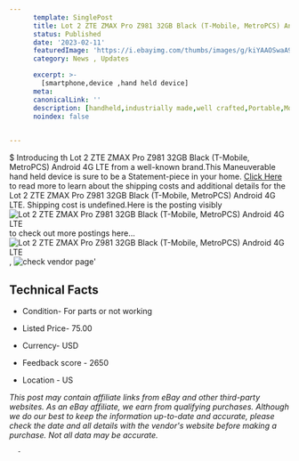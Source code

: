 ```yaml
---
      template: SinglePost
      title: Lot 2 ZTE ZMAX Pro Z981 32GB Black (T-Mobile, MetroPCS) Android 4G LTE
      status: Published
      date: '2023-02-11'
      featuredImage: 'https://i.ebayimg.com/thumbs/images/g/kiYAAOSwaA9j4Rxg/s-l225.jpg'
      category: News , Updates

      excerpt: >-
        [smartphone,device ,hand held device]
      meta:
      canonicalLink: ''
      description: [handheld,industrially made,well crafted,Portable,Mobile,Compact,Convenient,Lightweight,Maneuverable,Man-portable,Miniature,Carriable,Hand-held,Light,Holdable,Transportable,Mobile device,Pocket-sized,On-the-go,Wireless,Cordless,Compact size,Convenient size, smartphone,device ,hand held device]
      noindex: false
      

---
```

$
      Introducing th Lot 2 ZTE ZMAX Pro Z981 32GB Black (T-Mobile, MetroPCS) Android 4G LTE from a well-known brand.This Maneuverable hand held device is sure to be a Statement-piece in your home. [Click Here](https://www.ebay.com/itm/225403212560?hash=item347b141310%3Ag%3AkiYAAOSwaA9j4Rxg&mkevt=1&mkcid=1&mkrid=711-53200-19255-0&campid=%253CePNCampaignId%253E&customid=%253CreferenceId%253E&toolid=10049) to read more to learn about the shipping costs and additional details for the Lot 2 ZTE ZMAX Pro Z981 32GB Black (T-Mobile, MetroPCS) Android 4G LTE. Shipping cost is undefined.Here is the posting visibly ![Lot 2 ZTE ZMAX Pro Z981 32GB Black (T-Mobile, MetroPCS) Android 4G LTE](https://i.ebayimg.com/thumbs/images/g/kiYAAOSwaA9j4Rxg/s-l225.jpg) to check out more postings here... ![Lot 2 ZTE ZMAX Pro Z981 32GB Black (T-Mobile, MetroPCS) Android 4G LTE](https://i.ebayimg.com/images/g/kiYAAOSwaA9j4Rxg/s-l1600.jpg), ![check vendor page](https://origin-galleryplus.ebayimg.com/ws/web/225403212560_2_0_1/225x225.jpg)'

      

 ## Technical Facts 



     
      

 - Condition- For parts or not working 


      

 - Listed Price- 75.00 


      

 - Currency- USD 


      

 - Feedback score - 2650 


      

 - Location - US 


      
      

 *_This post may contain affiliate links from eBay and other third-party websites. As an eBay affiliate, we earn from qualifying purchases. Although we do our best to keep the information up-to-date and accurate, please check the date and all details with the vendor's website before making a purchase. Not all data may be accurate._*




      -

